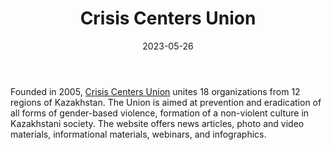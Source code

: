 ﻿---
title: "Crisis Centers Union"
linkTitle: "Crisis Centers Union"
contributor: ["Aizada Arystanbek"]
created: 2022-07-27
countries: ["Kazakhstan"]
category: ["Local NGO"]
tags: ["gender NGO", "gender-based violence", "crisis center"]
date_start: [2005]
date_end: []
data_type: ["qualitative", "narratives", "discourse", "news", "visual"] 
language: ["Russian", "Kazakh"]
date: 2023-05-26
description: 
  Crisis Centers Union unites 18 organizations from 12 regions of Kazakhstan.
---

Founded in 2005, [Crisis Centers Union](https://www.telefon150.kz/) unites 18 organizations from 12 regions of Kazakhstan. The Union is aimed at prevention and eradication of all forms of gender-based violence, formation of a non-violent culture in Kazakhstani society. The website offers news articles, photo and video materials, informational materials, webinars, and infographics. 
